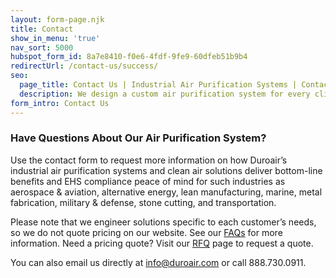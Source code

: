 ```yaml
---
layout: form-page.njk
title: Contact
show_in_menu: 'true'
nav_sort: 5000
hubspot_form_id: 8a7e8410-f0e6-4fdf-9fe9-60dfeb51b9b4
redirectUrl: /contact-us/success/
seo:
  page_title: Contact Us | Industrial Air Purification Systems | Contact Us
  description: We design a custom air purification system for every client. Contact us to learn more about our clean air solutions for your facility’s needs!
form_intro: Contact Us
---
```


### Have Questions About Our Air Purification System?
Use the contact form to request more information on how Duroair’s industrial air purification systems and clean air solutions deliver bottom-line benefits and EHS compliance peace of mind for such industries as aerospace & aviation, alternative energy, lean manufacturing, marine, metal fabrication, military & defense, stone cutting, and transportation.

Please note that we engineer solutions specific to each customer’s needs, so we do not quote pricing on our website. 
See our [FAQs](/resources/faq/) for more information. Need a pricing quote? Visit our [RFQ](/request-for-quote/) page to request a quote.

You can also email us directly at info@duroair.com or call 888.730.0911.
